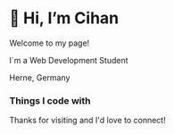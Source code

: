 
   
   <h1>👋 Hi, I’m Cihan</h1>


<p>Welcome to my page! </p> 
<p> I`m a Web Development Student </p>
<p>Herne, Germany</p>
<h3>Things I code with</h3>




Thanks for visiting and I'd love to connect!
